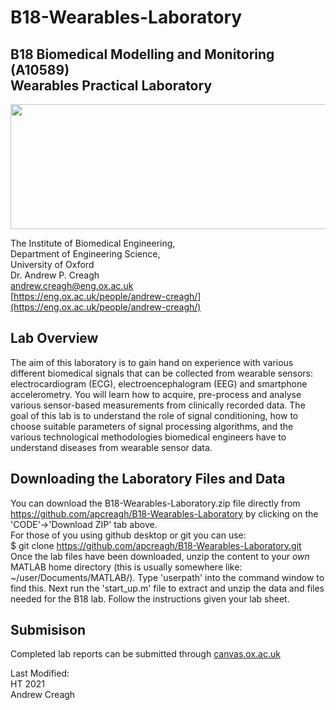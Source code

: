 # B18-Wearables-Laboratory
## B18 Biomedical Modelling and Monitoring (A10589) <br /> Wearables Practical Laboratory <br />
<img src="https://github.com/apcreagh/B18-Wearables-Laboratory/blob/main/FIGURES/oxford_eng_logo.png" width="700" height="200" />

The Institute of Biomedical Engineering, <br />
Department of Engineering Science,<br />
University of Oxford<br />
Dr. Andrew P. Creagh<br />
[andrew.creagh@eng.ox.ac.uk](andrew.creagh@eng.ox.ac.uk)\
[https://eng.ox.ac.uk/people/andrew-creagh/](https://eng.ox.ac.uk/people/andrew-creagh/)
## Lab Overview
The aim of this laboratory is to gain hand on experience with various different biomedical signals that can be collected from wearable sensors: electrocardiogram (ECG), electroencephalogram (EEG) and smartphone accelerometry. You will learn how to acquire, pre-process and analyse various sensor-based measurements from clinically recorded data. The goal of this lab is to understand the role of signal conditioning, how to choose suitable parameters of signal processing algorithms, and the various technological methodologies biomedical engineers have to understand diseases from wearable sensor data.
## Downloading the Laboratory Files and Data
You can download the B18-Wearables-Laboratory.zip file directly from https://github.com/apcreagh/B18-Wearables-Laboratory by clicking on the 'CODE'->'Download ZIP' tab above. \
For those of you using github desktop or git you can use:\
$ git clone https://github.com/apcreagh/B18-Wearables-Laboratory.git \
Once the lab files have been downloaded, unzip the content to your *own* MATLAB home directory (this is usually somewhere like: ~/user/Documents/MATLAB/). Type 'userpath' into the command window to find this. Next run the 'start_up.m' file to extract and unzip the data and files needed for the B18 lab. Follow the instructions given your lab sheet. 
## Submisison 
Completed lab reports can be submitted through [canvas.ox.ac.uk](canvas.ox.ac.uk)

Last Modified:\
HT 2021\
Andrew Creagh
